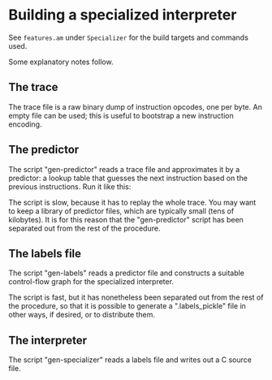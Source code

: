 Building a specialized interpreter
==================================

See `features.am` under `Specializer` for the build targets and commands
used.

Some explanatory notes follow.


The trace
---------

The trace file is a raw binary dump of instruction opcodes, one per byte. An
empty file can be used; this is useful to bootstrap a new instruction
encoding.


The predictor
-------------

The script "gen-predictor" reads a trace file and approximates it by a
predictor: a lookup table that guesses the next instruction based on the
previous instructions. Run it like this:

The script is slow, because it has to replay the whole trace. You may want to
keep a library of predictor files, which are typically small (tens of
kilobytes). It is for this reason that the "gen-predictor" script has been
separated out from the rest of the procedure.


The labels file
---------------

The script "gen-labels" reads a predictor file and constructs a suitable
control-flow graph for the specialized interpreter.

The script is fast, but it has nonetheless been separated out from the rest
of the procedure, so that it is possible to generate a ".labels_pickle" file
in other ways, if desired, or to distribute them.


The interpreter
---------------

The script "gen-specializer" reads a labels file and writes out a C source
file.
